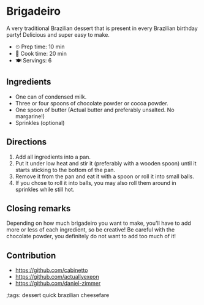 # Brigadeiro

A very traditional Brazilian dessert that is present in every Brazilian birthday
party! Delicious and super easy to make.

- ⏲ Prep time: 10 min
- 🍳 Cook time: 20 min
- 🍽 Servings: 6

## Ingredients

- One can of condensed milk.
- Three or four spoons of chocolate powder or cocoa powder.
- One spoon of butter (Actual butter and preferably unsalted. No margarine!)
- Sprinkles (optional)

## Directions

1. Add all ingredients into a pan.
2. Put it under low heat and stir it (preferably with a wooden spoon) until it starts sticking to the bottom of the pan.
3. Remove it from the pan and eat it with a spoon or roll it into small balls.
4. If you chose to roll it into balls, you may also roll them around in sprinkles while still hot.

## Closing remarks

Depending on how much brigadeiro you want to make, you'll have to add more or
less of each ingredient, so be creative! Be careful with the chocolate powder,
you definitely do not want to add too much of it!

## Contribution

- https://github.com/cabinetto
- https://github.com/actuallyexeon
- https://github.com/daniel-zimmer

;tags: dessert quick brazilian cheesefare
